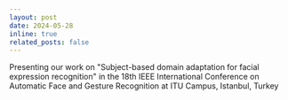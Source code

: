 ```yaml
---
layout: post
date: 2024-05-28
inline: true
related_posts: false
---
```


Presenting our work on "Subject-based domain adaptation for facial expression recognition" in the 18th IEEE International Conference on Automatic Face and Gesture Recognition at ITU Campus, Istanbul, Turkey